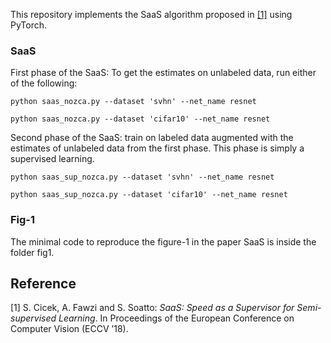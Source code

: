 
This repository implements the SaaS algorithm proposed in [[1]](http://openaccess.thecvf.com/content_ECCV_2018/papers/Safa_Cicek_SaaS_Speed_as_ECCV_2018_paper.pdf) using PyTorch.

### SaaS

First phase of the SaaS: To get the estimates on unlabeled data, run either of the following:

```python saas_nozca.py --dataset 'svhn' --net_name resnet ```

```python saas_nozca.py --dataset 'cifar10' --net_name resnet ```

Second phase of the SaaS: train on labeled data augmented with the estimates of unlabeled data from the first phase. This phase is simply a supervised learning. 

```python saas_sup_nozca.py --dataset 'svhn' --net_name resnet```

```python saas_sup_nozca.py --dataset 'cifar10' --net_name resnet ```

### Fig-1

The minimal code to reproduce the figure-1 in the paper SaaS is inside the folder fig1.

## Reference
[1] S. Cicek, A. Fawzi and S. Soatto: *SaaS: Speed as a Supervisor for Semi-supervised Learning*.  In Proceedings of the European Conference on Computer Vision (ECCV ’18).


